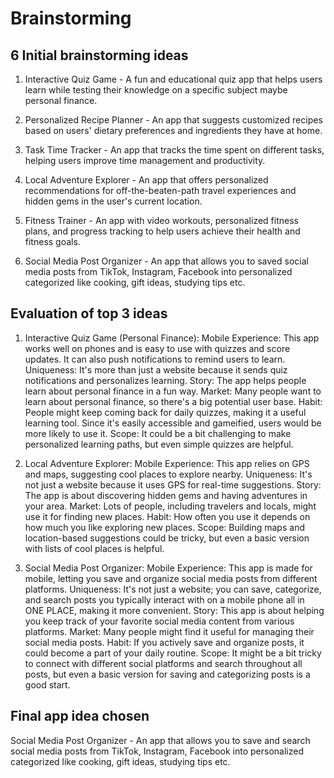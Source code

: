 # Brainstorming

## 6 Initial brainstorming ideas
1. Interactive Quiz Game - A fun and educational quiz app that helps users learn while testing their knowledge on a specific subject maybe personal finance. 

2. Personalized Recipe Planner -  An app that suggests customized recipes based on users' dietary preferences and ingredients they have at home.

3. Task Time Tracker - An app that tracks the time spent on different tasks, helping users improve time management and productivity.

4. Local Adventure Explorer - An app that offers personalized recommendations for off-the-beaten-path travel experiences and hidden gems in the user's current location.

5. Fitness Trainer - An app with video workouts, personalized fitness plans, and progress tracking to help users achieve their health and fitness goals.

6. Social Media Post Organizer - An app that allows you to saved social media posts from TikTok, Instagram, Facebook into personalized categorized like cooking, gift ideas, studying tips etc.

## Evaluation of top 3 ideas

1. Interactive Quiz Game (Personal Finance):
   Mobile Experience: This app works well on phones and is easy to use with quizzes and score updates. It can also push notifications to remind users to learn.
   Uniqueness: It's more than just a website because it sends quiz notifications and personalizes learning.
   Story: The app helps people learn about personal finance in a fun way.
   Market: Many people want to learn about personal finance, so there's a big potential user base.
   Habit: People might keep coming back for daily quizzes, making it a useful learning tool. Since it's easily accessible and gameified, users would be more likely to use it.
   Scope: It could be a bit challenging to make personalized learning paths, but even simple quizzes are helpful.

2. Local Adventure Explorer:
  Mobile Experience: This app relies on GPS and maps, suggesting cool places to explore nearby.
  Uniqueness: It's not just a website because it uses GPS for real-time suggestions.
  Story: The app is about discovering hidden gems and having adventures in your area.
  Market: Lots of people, including travelers and locals, might use it for finding new places.
  Habit: How often you use it depends on how much you like exploring new places.
  Scope: Building maps and location-based suggestions could be tricky, but even a basic version with lists of cool places is helpful.

3. Social Media Post Organizer:
  Mobile Experience: This app is made for mobile, letting you save and organize social media posts from different platforms.
  Uniqueness: It's not just a website; you can save, categorize, and search posts you typically interact with on a mobile phone all in ONE PLACE, making it more convenient. 
  Story: This app is about helping you keep track of your favorite social media content from various platforms.
  Market: Many people might find it useful for managing their social media posts.
  Habit: If you actively save and organize posts, it could become a part of your daily routine.
  Scope: It might be a bit tricky to connect with different social platforms and search throughout all posts, but even a basic version for saving and categorizing posts is a good start.

##  Final app idea chosen 
Social Media Post Organizer - An app that allows you to save and search social media posts from TikTok, Instagram, Facebook into personalized categorized like cooking, gift ideas, studying tips etc.






